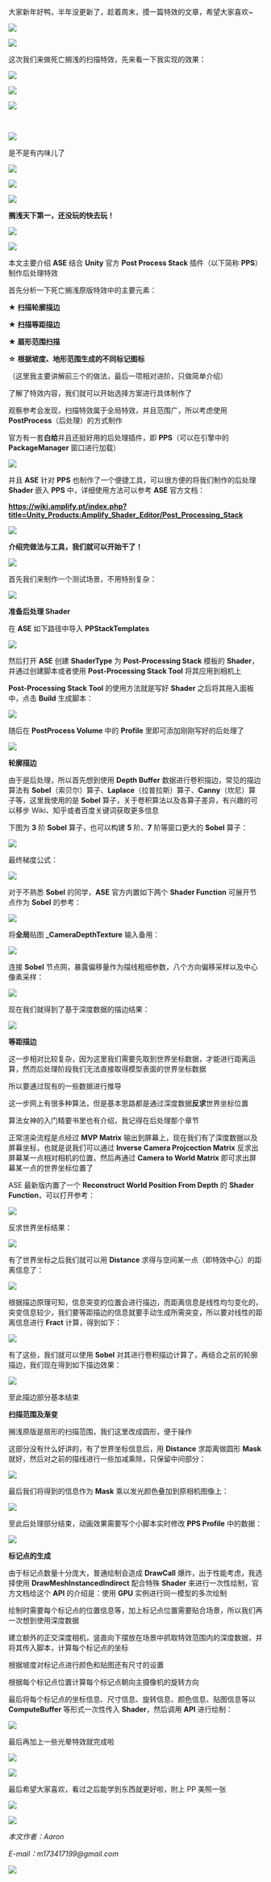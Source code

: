 大家新年好鸭，半年没更新了，趁着周末，摸一篇特效的文章，希望大家喜欢~

![](1677315630020.png)

![](1677315630087.png)

这次我们来做死亡搁浅的扫描特效，先来看一下我实现的效果：

![](1677315630421.png)

![](1677315630890.png)

![](1677315631304.png)

‍

![](1677315631421.png)

是不是有内味儿了  

![](1677315631646.png)

![](1677315631788.png)

![](1677315632086.png)

**搁浅天下第一，还没玩的快去玩！**

![](1677315632476.png)

![](1677315632554.png)

本文主要介绍 **ASE** 结合 **Unity** 官方 **Post Process Stack** 插件（以下简称 **PPS**）制作后处理特效

首先分析一下死亡搁浅原版特效中的主要元素：  

**★ 扫描轮廓描边**

**★ 扫描等距描边**

**★ 扇形范围扫描**

**☆ 根据坡度、地形范围生成的不同标记图标**

（这里我主要讲解前三个的做法，最后一项相对进阶，只做简单介绍）  

了解了特效内容，我们就可以开始选择方案进行具体制作了

观察参考会发现，扫描特效属于全局特效，并且范围广，所以考虑使用 **PostProcess**（后处理）的方式制作

官方有一套**白给**并且还挺好用的后处理插件，即 **PPS**（可以在引擎中的 **PackageManager** 窗口进行加载）  

![](1677315632715.png)

并且 **ASE** 针对 **PPS** 也制作了一个便捷工具，可以很方便的将我们制作的后处理 **Shader** 嵌入 **PPS** 中，详细使用方法可以参考 **ASE** 官方文档：

**https://wiki.amplify.pt/index.php?title=Unity_Products:Amplify_Shader_Editor/Post_Processing_Stack**

![](1677315632852.png)

**介绍完做法与工具，我们就可以开始干了！**  

![](1677315633061.png)

首先我们来制作一个测试场景，不用特别复杂：

![](1677315633111.png)

**准备后处理 Shader**

  

  

  

在 **ASE** 如下路径中导入 **PPStackTemplates**

![](1677315633259.png)

然后打开 **ASE** 创建 **ShaderType** 为 **Post-Processing Stack** 模板的 **Shader**，并通过创建脚本或者使用 **Post-Processing Stack Tool** 将其应用到相机上

**Post-Processing Stack Tool** 的使用方法就是写好 **Shader** 之后将其拖入面板中，点击 **Build** 生成脚本：

![](1677315633412.png)

随后在 **PostProcess Volume** 中的 **Profile** 里即可添加刚刚写好的后处理了  

![](1677315633528.png)

**轮廓描边**

  

  

  

由于是后处理，所以首先想到使用 **Depth Buffer** 数据进行卷积描边，常见的描边算法有 **Sobel**（索贝尔）算子、**Laplace**（拉普拉斯）算子、**Canny**（坎尼）算子等，这里我使用的是 **Sobel** 算子，关于卷积算法以及各算子差异，有兴趣的可以移步 Wiki、知乎或者百度关键词获取更多信息

下图为 **3** 阶 **Sobel** 算子，也可以构建 **5** 阶、**7** 阶等窗口更大的 **Sobel** 算子：

![](1677315633854.png)

最终梯度公式：

![](1677315633969.png)

对于不熟悉 **Sobel** 的同学，**ASE** 官方内置如下两个 **Shader Function** 可展开节点作为 **Sobel** 的参考：  

![](1677315634057.png)

将**全局**贴图 **_CameraDepthTexture** 输入备用：

![](1677315634251.png)

连接 **Sobel** 节点网，暴露偏移量作为描线粗细参数，八个方向偏移采样以及中心像素采样：

![](1677315634531.png)

现在我们就得到了基于深度数据的描边结果：

![](1677315634693.png)

**等距描边**

  

  

  

这一步相对比较复杂，因为这里我们需要先取到世界坐标数据，才能进行距离运算，然而后处理阶段我们无法直接取得模型表面的世界坐标数据

所以要通过现有的一些数据进行推导  

这一步网上有很多种算法，但是基本思路都是通过深度数据**反求**世界坐标位置

算法女神的入门精要书里也有介绍，我记得在后处理那个章节

正常渲染流程是点经过 **MVP** **Matrix** 输出到屏幕上，现在我们有了深度数据以及屏幕坐标，也就是说我们可以通过 **Inverse Camera Projcection Matrix** 反求出屏幕某一点相对相机的位置，然后再通过 **Camera to World Matrix** 即可求出屏幕某一点的世界坐标位置了  

ASE 最新版内置了一个 **Reconstruct World Position From Depth** 的 **Shader Function**，可以打开参考：

![](1677315634828.png)

反求世界坐标结果：

![](1677315634961.png)

有了世界坐标之后我们就可以用 **Distance** 求得与空间某一点（即特效中心）的距离信息了：  

![](1677315635098.png)

根据描边原理可知，信息突变的位置会进行描边，而距离信息是线性均匀变化的，突变信息较少，我们要等距描边的信息就要手动生成所需突变，所以要对线性的距离信息进行 **Fract** 计算，得到如下：

![](1677315635231.png)

有了这些，我们就可以使用 **Sobel** 对其进行卷积描边计算了，再结合之前的轮廓描边，我们现在得到如下描边效果：

![](1677315635346.png)

至此描边部分基本结束  

**扫描范围及渐变**

  

  

  

搁浅原版是扇形的扫描范围，我们这里改成圆形，便于操作

这部分没有什么好讲的，有了世界坐标信息后，用 **Distance** 求距离做圆形 **Mask** 就好，然后对之前的描线进行一些加减乘除，只保留中间部分：  

![](1677315635496.png)

最后我们将得到的信息作为 **Mask** 乘以发光颜色叠加到原相机图像上：

![](1677315635614.png)

至此后处理部分结束，动画效果需要写个小脚本实时修改 **PPS Profile** 中的数据：  

![](1677315635764.png)

**标记点的生成**

  

  

  

由于标记点数量十分庞大，普通绘制会造成 **DrawCall** 爆炸，出于性能考虑，我选择使用 **DrawMeshInstancedIndirect** 配合特殊 **Shader** 来进行一次性绘制，官方文档给这个 **API** 的介绍是：使用 **GPU** 实例进行同一模型的多次绘制

绘制时需要每个标记点的位置信息等，加上标记点位置需要贴合场景，所以我们再一次想到使用深度数据  

建立额外的正交深度相机，竖直向下摆放在场景中抓取特效范围内的深度数据，并将其传入脚本，计算每个标记点的坐标  

根据坡度对标记点进行颜色和贴图还有尺寸的设置  

根据每个标记点位置计算每个标记点朝向主摄像机的旋转方向  

最后将每个标记点的坐标信息、尺寸信息、旋转信息、颜色信息、贴图信息等以 **ComputeBuffer** 等形式一次性传入 **Shader**，然后调用 **API** 进行绘制：

![](1677315636043.png)

最后再加上一些光晕特效就完成啦

![](1677315636232.png)

  

![](1677315636558.png)

最后希望大家喜欢，看过之后能学到东西就更好啦，附上 PP 美照一张  

![](1677315636649.png)

![](1677315636840.png)

_本文作者：Aaron_

 _E-mail：m173417199@gmail.com_ 

![](1677315636909.png)
